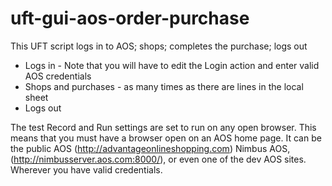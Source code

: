 # uft-gui-aos-order-purchase
This UFT script logs in to AOS; shops; completes the purchase; logs out

- Logs in - Note that you will have to edit the Login action and enter valid AOS credentials
- Shops and purchases - as many times as there are lines in the local sheet
- Logs out

The test Record and Run settings are set to run on any open browser. This means that you must have a browser open on an AOS home page. It can be the public AOS (http://advantageonlineshopping.com) Nimbus AOS, (http://nimbusserver.aos.com:8000/), or even one of the dev AOS sites. Wherever you have valid credentials.
